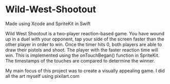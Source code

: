 # Wild-West-Shootout

Made using Xcode and SpriteKit in Swift

Wild West Shootout is a two-player reaction-based game. 
You have wound up in a duel with your opponent, tap your side of the screen faster than the other player in order to win. Once the timer hits 0, both players are able to draw their pistols and shoot. The player with the faster reaction time will win. This is implemented using the onTouchBegan() function in SpriteKit. The timestamps of the touches are compared to determine the winner.

My main focus of this project was to create a visually appealing game. I did all the art myself using pixilart.com
